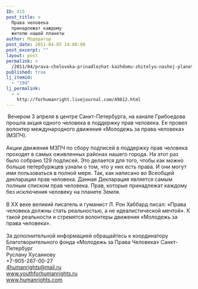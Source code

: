 ```yaml
---
ID: 415
post_title: >
  Права человека
  принадлежат каждому
  жителю нашей планеты
author: Модератор
post_date: 2011-04-05 14:08:00
post_excerpt: ""
layout: post
permalink: >
  /2011/04/prava-cheloveka-prinadlezhat-kazhdomu-zhitelyu-nashej-planety.html
published: true
lj_itemid:
  - "194"
lj_permalink:
  - >
    http://forhumanright.livejournal.com/49812.html
---
```

&nbsp;<img alt="" src="forhumanright " />Вечером 3 апреля в центре Санкт-Петербурга, на канале Грибоедова прошла акция одного человека в поддержку прав человека. Ее провел волонтер международного движения &laquo;Молодежь за права человека&raquo; (МЗПЧ).<br /><br />Акции движения МЗПЧ по сбору подписей в поддержку прав человека проходят в самых оживленных районах нашего города. На этот раз было собрано 129 подписей. Это делается для того, чтобы как можно больше петербуржцев узнали о том, что у них есть права. И они могут ими пользоваться в полной мере. Так, как написано во Всеобщей декларации прав человека. Данная Декларация является самым полным списком прав человека. Прав, которые принадлежат каждому без исключения человеку на планете Земля.<br /><br />В ХХ веке великий писатель и гуманист Л. Рон Хаббард писал: &laquo;Права человека должны стать реальностью, а не идеалистической мечтой&raquo;. К такой реальности и стремятся волонтеры движения &laquo;Молодежь за права человека&raquo;.<br /><br />За дополнительной информацией обращайтесь к координатору<br />Благотворительного фонда &laquo;Молодежь за Права Человека&raquo; Санкт-Петербург<br />Руслану Хусаинову<br />+7-905-267-00-27<br />4humanrights@mail.ru<br />www.youthforhumanrights.ru<br />www.humanrights.com